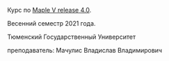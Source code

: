 Курс по [Maple V release 4.0](http://old-dos.ru/files/file_1326.html).

Весенний семестр 2021 года.

Тюменский Государственный Университет

преподаватель: Мачулис Владислав Владимирович
